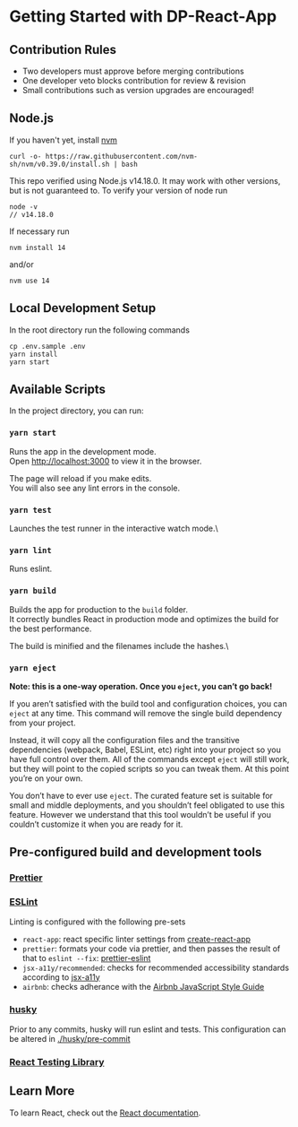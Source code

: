 # Getting Started with DP-React-App

## Contribution Rules

* Two developers must approve before merging contributions
* One developer veto blocks contribution for review & revision
* Small contributions such as version upgrades are encouraged!

## Node.js

If you haven't yet, install [nvm](https://github.com/nvm-sh/nvm)

```
curl -o- https://raw.githubusercontent.com/nvm-sh/nvm/v0.39.0/install.sh | bash
```

This repo verified using Node.js v14.18.0. It may work with other versions, but is not guaranteed to.
To verify your version of node run

```
node -v
// v14.18.0
```

If necessary run

```
nvm install 14
```

and/or

```
nvm use 14
```

## Local Development Setup

In the root directory run the following commands

```
cp .env.sample .env
yarn install
yarn start
```

## Available Scripts

In the project directory, you can run:

### `yarn start`

Runs the app in the development mode.\
Open [http://localhost:3000](http://localhost:3000) to view it in the browser.

The page will reload if you make edits.\
You will also see any lint errors in the console.

### `yarn test`

Launches the test runner in the interactive watch mode.\

### `yarn lint`

Runs eslint.

### `yarn build`

Builds the app for production to the `build` folder.\
It correctly bundles React in production mode and optimizes the build for the best performance.

The build is minified and the filenames include the hashes.\

### `yarn eject`

**Note: this is a one-way operation. Once you `eject`, you can’t go back!**

If you aren’t satisfied with the build tool and configuration choices, you can `eject` at any time. This command will remove the single build dependency from your project.

Instead, it will copy all the configuration files and the transitive dependencies (webpack, Babel, ESLint, etc) right into your project so you have full control over them. All of the commands except `eject` will still work, but they will point to the copied scripts so you can tweak them. At this point you’re on your own.

You don’t have to ever use `eject`. The curated feature set is suitable for small and middle deployments, and you shouldn’t feel obligated to use this feature. However we understand that this tool wouldn’t be useful if you couldn’t customize it when you are ready for it.

## Pre-configured build and development tools

### [Prettier](https://prettier.io/docs/en/index.html)

### [ESLint](https://eslint.org)

Linting is configured with the following pre-sets

- `react-app`: react specific linter settings from [create-react-app](https://github.com/facebook/create-react-app)
- `prettier`: formats your code via prettier, and then passes the result of that to `eslint --fix`: [prettier-eslint](https://github.com/prettier/prettier-eslint)
- `jsx-a11y/recommended`: checks for recommended accessibility standards according to [jsx-a11y](https://github.com/jsx-eslint/eslint-plugin-jsx-a11y)
- `airbnb`: checks adherance with the [Airbnb JavaScript Style Guide](https://github.com/airbnb/javascript)

### [husky](https://github.com/typicode/husky)

Prior to any commits, husky will run eslint and tests. This configuration can be altered in [./husky/pre-commit](.husky/pre-commit)

### [React Testing Library](https://testing-library.com/docs/react-testing-library/intro/)

## Learn More

To learn React, check out the [React documentation](https://reactjs.org/).
